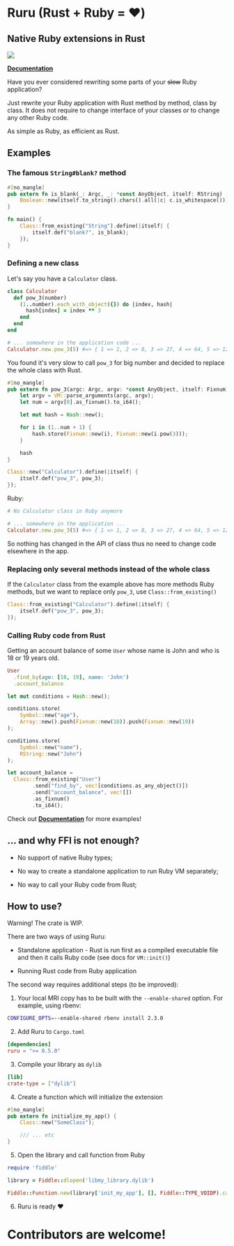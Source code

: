# Ruru (Rust + Ruby = :heart:)

## Native Ruby extensions in Rust

[![](http://meritbadge.herokuapp.com/ruru)](https://crates.io/crates/ruru)

**[Documentation](http://d-unseductable.github.io/ruru/ruru/index.html)**

Have you ever considered rewriting some parts of your ~~slow~~ Ruby application?

Just rewrite your Ruby application with Rust method by method, class by class. It does not require
to change interface of your classes or to change any other Ruby code.

As simple as Ruby, as efficient as Rust.

## Examples

### The famous `String#blank?` method

```rust
#[no_mangle]
pub extern fn is_blank(_: Argc, _: *const AnyObject, itself: RString) -> Boolean {
    Boolean::new(itself.to_string().chars().all(|c| c.is_whitespace()))
}

fn main() {
    Class::from_existing("String").define(|itself| {
        itself.def("blank?", is_blank);
    });
}
```

### Defining a new class

Let's say you have a `Calculator` class.

```ruby
class Calculator
  def pow_3(number)
    (1..number).each_with_object({}) do |index, hash|
      hash[index] = index ** 3
    end
  end
end

# ... somewhere in the application code ...
Calculator.new.pow_3(5) #=> { 1 => 1, 2 => 8, 3 => 27, 4 => 64, 5 => 125 }
```

You found it's very slow to call `pow_3` for big number and decided to replace the whole class
with Rust.

```rust
#[no_mangle]
pub extern fn pow_3(argc: Argc, argv: *const AnyObject, itself: Fixnum) -> Hash {
    let argv = VM::parse_arguments(argc, argv);
    let num = argv[0].as_fixnum().to_i64();

    let mut hash = Hash::new();

    for i in (1..num + 1) {
        hash.store(Fixnum::new(i), Fixnum::new(i.pow(3)));
    }

    hash
}

Class::new("Calculator").define(|itself| {
    itself.def("pow_3", pow_3);
});
```

Ruby:

```ruby
# No Calculator class in Ruby anymore

# ... somewhere in the application ...
Calculator.new.pow_3(5) #=> { 1 => 1, 2 => 8, 3 => 27, 4 => 64, 5 => 125 }
```

So nothing has changed in the API of class thus no need to change code elsewhere in the app.

### Replacing only several methods instead of the whole class

If the `Calculator` class from the example above has more methods Ruby methods, but we want to
replace only `pow_3`, use `Class::from_existing()`

```rust
Class::from_existing("Calculator").define(|itself| {
    itself.def("pow_3", pow_3);
});
```

### Calling Ruby code from Rust

Getting an account balance of some `User` whose name is John and who is 18 or 19 years old.

```ruby
User
  .find_by(age: [18, 19], name: 'John')
  .account_balance
```

```rust
let mut conditions = Hash::new();

conditions.store(
    Symbol::new("age"),
    Array::new().push(Fixnum::new(18)).push(Fixnum::new(19))
);

conditions.store(
    Symbol::new("name"),
    RString::new("John")
);

let account_balance =
  Class::from_existing("User")
        .send("find_by", vec![conditions.as_any_object()])
        .send("account_balance", vec![])
        .as_fixnum()
        .to_i64();
```

Check out **[Documentation](http://d-unseductable.github.io/ruru/ruru/index.html)** for more
examples!

## ... and why **FFI** is not enough?

 - No support of native Ruby types;

 - No way to create a standalone application to run Ruby VM separately;

 - No way to call your Ruby code from Rust;

## How to use?

Warning! The crate is WIP.

There are two ways of using Ruru:

 - Standalone application - Rust is run first as a compiled executable file and
   then it calls Ruby code (see docs for `VM::init()`)

 - Running Rust code from Ruby application

The second way requires additional steps (to be improved):

1. Your local MRI copy has to be built with the `--enable-shared` option. For
   example, using rbenv:

  ```bash
  CONFIGURE_OPTS=--enable-shared rbenv install 2.3.0
  ```

2. Add Ruru to `Cargo.toml`

  ```toml
  [dependencies]
  ruru = ">= 0.5.0"
  ```

3. Compile your library as `dylib`

  ```toml
  [lib]
  crate-type = ["dylib"]
  ```

4. Create a function which will initialize the extension

  ```rust
  #[no_mangle]
  pub extern fn initialize_my_app() {
      Class::new("SomeClass");

      /// ... etc
  }
  ```

5. Open the library and call function from Ruby

  ```ruby
  require 'fiddle'

  library = Fiddle::dlopen('libmy_library.dylib')

  Fiddle::Function.new(library['init_my_app'], [], Fiddle::TYPE_VOIDP).call
  ```

6. Ruru is ready :heart:

# Contributors are welcome!
